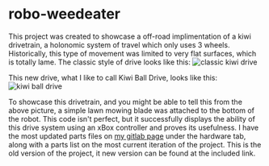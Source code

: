 # robo-weedeater

This project was created to showcase a off-road implimentation of a kiwi drivetrain, a holonomic system of travel which only uses 3 wheels. Historically, this type of movement was limited to very flat surfaces, which is totally lame. The classic style of drive looks like this:
![classic kiwi drive](https://www.robolink.com/wp-content/uploads/2016/09/Kiwi-drive-with-arrows.jpg)

This new drive, what I like to call Kiwi Ball Drive, looks like this:
![kiwi ball drive](https://i.ibb.co/sRRbGRb/kiwi.png)

To showcase this drivetrain, and you might be able to tell this from the above picture, a simple lawn mowing blade was attached to the bottom of the robot. This code isn't perfect, but it successfully displays the ability of this drive system using an xBox controller and proves its usefulness. I have the most updated parts files  on [my gitlab page](https://gitlab.com/ntatko/js_mower) under the hardware tab, along with a parts list on the most current iteration of the project. This is the old version of the project, it new version can be found at the included link.
